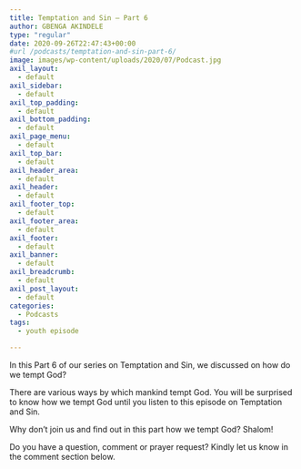 ```yaml
---
title: Temptation and Sin – Part 6
author: GBENGA AKINDELE
type: "regular"
date: 2020-09-26T22:47:43+00:00
#url /podcasts/temptation-and-sin-part-6/
image: images/wp-content/uploads/2020/07/Podcast.jpg
axil_layout:
  - default
axil_sidebar:
  - default
axil_top_padding:
  - default
axil_bottom_padding:
  - default
axil_page_menu:
  - default
axil_top_bar:
  - default
axil_header_area:
  - default
axil_header:
  - default
axil_footer_top:
  - default
axil_footer_area:
  - default
axil_footer:
  - default
axil_banner:
  - default
axil_breadcrumb:
  - default
axil_post_layout:
  - default
categories:
  - Podcasts
tags:
  - youth episode

---
```

In this Part 6 of our series on Temptation and Sin, we discussed on how do we tempt God?

There are various ways by which mankind tempt God. You will be surprised to know how we tempt God until you listen to this episode on Temptation and Sin.

Why don&#8217;t join us and find out in this part how we tempt God? Shalom!&nbsp;

Do you have a question, comment or prayer request? Kindly let us know in the comment section below.